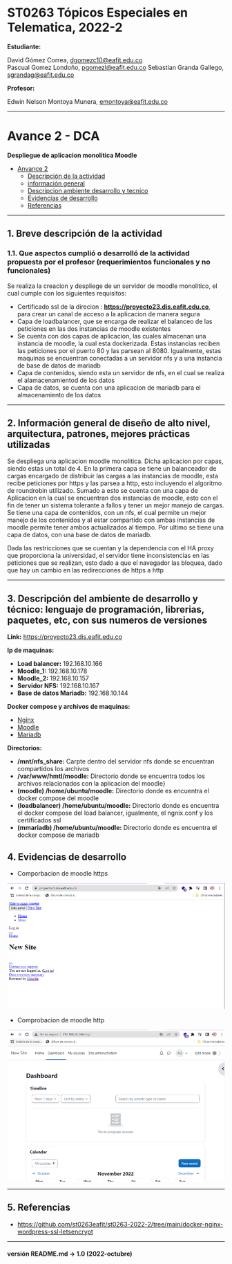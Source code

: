 # ST0263 Tópicos Especiales en Telematica, 2022-2

__Estudiante:__

 David Gómez Correa, dgomezc10@eafit.edu.co  
 Pascual Gomez Londoño, pgomezl@eafit.edu.co
 Sebastian Granda Gallego, sgrandag@eafit.edu.co

__Profesor:__

 Edwin Nelson Montoya Munera, emontoya@eafit.edu.co

---

# Avance 2 - DCA
__Despliegue de aplicacion monolitica Moodle__

- [Anvance 2](#avance-2---dca)
  - [Descripción de la actividad](#1-breve-descripción-de-la-actividad)
  - [información general](#2-información-general-de-diseño-de-alto-nivel-arquitectura-patrones-mejores-prácticas-utilizadas)
  - [Descripcion ambiente desarrollo y tecnico](#3-descripción-del-ambiente-de-desarrollo-y-técnico-lenguaje-de-programación-librerias-paquetes-etc-con-sus-numeros-de-versiones)
  - [Evidencias de desarrollo](#4-evidencias-de-desarrollo)
  - [Referencias](#5-referencias)

--- 

  
## 1. Breve descripción de la actividad  
  
### 1.1. Que aspectos cumplió o desarrolló de la actividad propuesta por el profesor (requerimientos funcionales y no funcionales)  

Se realiza la creacion y despliege de un servidor de moodle monolitico, el cual cumple con los siguientes requisitos:

- Certificado ssl de la direcion : __https://proyecto23.dis.eafit.edu.co__, para crear un canal de acceso a la aplicacion de manera segura
- Capa de loadbalancer, que se encarga de realizar el balanceo de las peticiones en las dos instancias de moodle existentes
- Se cuenta con dos capas de aplicacion, las cuales almacenan una instancia de moodle, la cual esta dockerizada. Estas instancias reciben las peticiones por el puerto 80 y las parsean al 8080. Igualmente, estas maquinas se encuentran conectadas a un servidor nfs y a una instancia de base de datos de mariadb
- Capa de contenidos, siendo esta un servidor de nfs, en el cual se realiza el alamacenamientod de los datos
- Capa de datos, se cuenta con una aplicacion de mariadb para el almacenamiento de  los datos

---  
  
## 2. Información general de diseño de alto nivel, arquitectura, patrones, mejores prácticas utilizadas 
Se despliega una aplicacion moodle monolitica. Dicha aplicacion por capas, siendo estas un total de 4. En la primera capa se tiene un balanceador de cargas encargado de distribuir las cargas a las instancias de moodle, esta recibe peticiones por https y las parsea a http, esto incluyendo el algoritmo de roundrobin utilizado. Sumado a esto se cuenta con una capa de Aplicacion en la cual se encuentran dos instancias de moodle, esto con el fin de tener un sistema tolerante a fallos y tener un mejor manejo de cargas. Se tiene una capa de contenidos, con un nfs, el cual permite un mejor manejo de los contenidos y al estar compartido con ambas instancias de moodle permite tener ambos actualizados al tiempo. Por ultimo se tiene una capa de datos, con una base de datos de mariadb.

Dada las restricciones que se cuentan y la dependencia con el HA proxy que proporciona la universidad, el servidor tiene inconsistencias en las peticiones que se realizan, esto dado a que el navegador las bloquea, dado que hay un cambio en las redirecciones de https a http

---  
  
## 3. Descripción del ambiente de desarrollo y técnico: lenguaje de programación, librerias, paquetes, etc, con sus numeros de versiones 


__Link:__ https://proyecto23.dis.eafit.edu.co

__Ip de maquinas:__

- **Load balancer:** 192.168.10.166
- **Moodle_1:** 192.168.10.178
- **Moodle_2:** 192.168.10.157
- **Servidor NFS:** 192.168.10.167
- **Base de datos Mariadb:** 192.168.10.144

__Docker compose y archivos de maquinas:__

- [Nginx](https://github.com/dgomezc1/st0263/tree/main/Trabajos/Proyecto2/Avance/dca/loadbalancer)
- [Moodle](https://github.com/dgomezc1/st0263/tree/main/Trabajos/Proyecto2/Avance/dca/moodle)
- [Mariadb](https://github.com/dgomezc1/st0263/tree/main/Trabajos/Proyecto2/Avance/dca/mariadb)

__Directorios:__

- **/mnt/nfs_share:** Carpte dentro del servidor nfs donde se encuentran compartidos los archivos
- **/var/www/hmtl/moodle:** Directorio donde se encuentra todos los archivos relacionados con la aplicacion del moodle}
- **(moodle) /home/ubuntu/moodle:** Directorio donde es encuentra el docker compose del moodle
- **(loadbalancer) /home/ubuntu/moodle:** Directorio donde es encuentra el docker compose del load balancer, igualmente, el ngnix.conf y los certificados ssl
- **(mmariadb) /home/ubuntu/moodle:** Directorio donde es encuentra el docker compose de mariadb
 
  
## 4. Evidencias de desarrollo  
 
* Comporbacion de moodle https

![image text](https://raw.githubusercontent.com/dgomezc1/st0263/main/Trabajos/Proyecto2/Avance/dca/img/servidor.png)  

* Comprobacion de moodle http

![image text](https://raw.githubusercontent.com/dgomezc1/st0263/main/Trabajos/Proyecto2/Avance/dca/img/mod1.png)  

---

## 5. Referencias
- https://github.com/st0263eafit/st0263-2022-2/tree/main/docker-nginx-wordpress-ssl-letsencrypt
---
#### versión README.md -> 1.0 (2022-octubre)